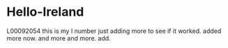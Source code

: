 # Hello-Ireland
L00092054 this is my l number
just adding more to see if it worked.
added more now.
and more and more.
add.
